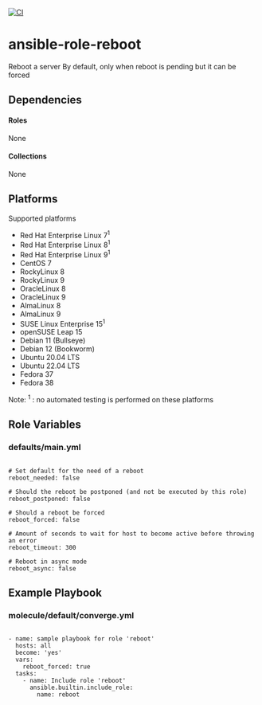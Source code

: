 [![CI](https://github.com/de-it-krachten/ansible-role-reboot/workflows/CI/badge.svg?event=push)](https://github.com/de-it-krachten/ansible-role-reboot/actions?query=workflow%3ACI)


# ansible-role-reboot

Reboot a server
By default, only when reboot is pending but it can be forced



## Dependencies

#### Roles
None

#### Collections
None

## Platforms

Supported platforms

- Red Hat Enterprise Linux 7<sup>1</sup>
- Red Hat Enterprise Linux 8<sup>1</sup>
- Red Hat Enterprise Linux 9<sup>1</sup>
- CentOS 7
- RockyLinux 8
- RockyLinux 9
- OracleLinux 8
- OracleLinux 9
- AlmaLinux 8
- AlmaLinux 9
- SUSE Linux Enterprise 15<sup>1</sup>
- openSUSE Leap 15
- Debian 11 (Bullseye)
- Debian 12 (Bookworm)
- Ubuntu 20.04 LTS
- Ubuntu 22.04 LTS
- Fedora 37
- Fedora 38

Note:
<sup>1</sup> : no automated testing is performed on these platforms

## Role Variables
### defaults/main.yml
<pre><code>
# Set default for the need of a reboot
reboot_needed: false

# Should the reboot be postponed (and not be executed by this role)
reboot_postponed: false

# Should a reboot be forced
reboot_forced: false

# Amount of seconds to wait for host to become active before throwing an error
reboot_timeout: 300

# Reboot in async mode
reboot_async: false
</pre></code>




## Example Playbook
### molecule/default/converge.yml
<pre><code>
- name: sample playbook for role 'reboot'
  hosts: all
  become: 'yes'
  vars:
    reboot_forced: true
  tasks:
    - name: Include role 'reboot'
      ansible.builtin.include_role:
        name: reboot
</pre></code>
